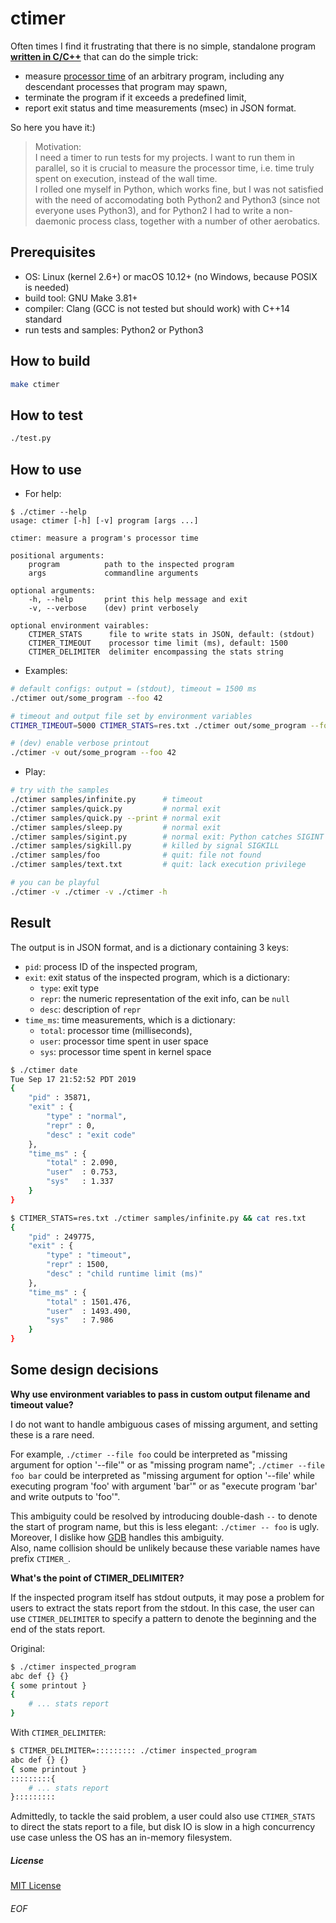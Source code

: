 # ctimer

Often times I find it frustrating that there is no simple, standalone program <u>**written in C/C++**</u> that
can do the simple trick:
- measure [processor time](https://en.wikipedia.org/wiki/CPU_time) of an arbitrary program, including any descendant processes that program may spawn,
- terminate the program if it exceeds a predefined limit,
- report exit status and time measurements (msec) in JSON format.

So here you have it:)

> Motivation:<br>I need a timer to run tests for my projects. I want to run them in parallel, so it is crucial to measure the processor time, i.e. time truly spent on execution, instead of the wall time.<br>I rolled one myself in Python, which works fine, but I was not satisfied with the need of accomodating both Python2 and Python3 (since not everyone uses Python3), and for Python2 I had to write a non-daemonic process class, together with a number of other aerobatics.

## Prerequisites
- OS: Linux (kernel 2.6+) or macOS 10.12+ (no Windows, because POSIX is needed)
- build tool: GNU Make 3.81+
- compiler: Clang (GCC is not tested but should work) with C++14 standard
- run tests and samples: Python2 or Python3

## How to build
```sh
make ctimer
```

## How to test
```sh
./test.py
```

## How to use
- For help:
```
$ ./ctimer --help
usage: ctimer [-h] [-v] program [args ...]

ctimer: measure a program's processor time

positional arguments:
    program          path to the inspected program
    args             commandline arguments

optional arguments:
    -h, --help       print this help message and exit
    -v, --verbose    (dev) print verbosely

optional environment vairables:
    CTIMER_STATS      file to write stats in JSON, default: (stdout)
    CTIMER_TIMEOUT    processor time limit (ms), default: 1500
    CTIMER_DELIMITER  delimiter encompassing the stats string
```

- Examples:
```sh
# default configs: output = (stdout), timeout = 1500 ms
./ctimer out/some_program --foo 42

# timeout and output file set by environment variables
CTIMER_TIMEOUT=5000 CTIMER_STATS=res.txt ./ctimer out/some_program --foo 42

# (dev) enable verbose printout
./ctimer -v out/some_program --foo 42
```

- Play:
```sh
# try with the samples
./ctimer samples/infinite.py      # timeout
./ctimer samples/quick.py         # normal exit
./ctimer samples/quick.py --print # normal exit
./ctimer samples/sleep.py         # normal exit
./ctimer samples/sigint.py        # normal exit: Python catches SIGINT
./ctimer samples/sigkill.py       # killed by signal SIGKILL
./ctimer samples/foo              # quit: file not found
./ctimer samples/text.txt         # quit: lack execution privilege

# you can be playful
./ctimer -v ./ctimer -v ./ctimer -h
```

## Result
The output is in JSON format, and is a dictionary containing 3 keys:
- `pid`: process ID of the inspected program,
- `exit`: exit status of the inspected program, which is a dictionary:
    - `type`: exit type
    - `repr`: the numeric representation of the exit info, can be `null`
    - `desc`: description of `repr`
- `time_ms`: time measurements, which is a dictionary:
    - `total`: processor time (milliseconds),
    - `user`: processor time spent in user space
    - `sys`: processor time spent in kernel space

```sh
$ ./ctimer date
Tue Sep 17 21:52:52 PDT 2019
{
    "pid" : 35871,
    "exit" : {
        "type" : "normal",
        "repr" : 0,
        "desc" : "exit code"
    },
    "time_ms" : {
        "total" : 2.090,
        "user"  : 0.753,
        "sys"   : 1.337
    }
}
```
```sh
$ CTIMER_STATS=res.txt ./ctimer samples/infinite.py && cat res.txt
{
    "pid" : 249775,
    "exit" : {
        "type" : "timeout",
        "repr" : 1500,
        "desc" : "child runtime limit (ms)"
    },
    "time_ms" : {
        "total" : 1501.476,
        "user"  : 1493.490,
        "sys"   : 7.986
    }
}
```

## Some design decisions

**Why use environment variables to pass in custom output filename and timeout value?**

I do not want to handle ambiguous cases of missing argument, and setting these is a rare need.

For example, `./ctimer --file foo` could be interpreted as "missing argument for option '--file'" or as "missing program name"; `./ctimer --file foo bar` could be interpreted as "missing argument for option '--file' while executing program 'foo' with argument 'bar'" or as "execute program 'bar' and write outputs to 'foo'".

This ambiguity could be resolved by introducing double-dash `--` to denote the start of program name, but this is less elegant: `./ctimer -- foo` is ugly. Moreover, I dislike how [GDB](https://www.gnu.org/software/gdb/) handles this ambiguity.<br>Also, name collision should be unlikely because these variable names have prefix `CTIMER_`.

**What's the point of CTIMER_DELIMITER?**

If the inspected program itself has stdout outputs, it may pose a problem for users to extract the stats report from the stdout. In this case, the user can use `CTIMER_DELIMITER` to specify a pattern to denote the beginning and the end of the stats report.

Original:
```sh
$ ./ctimer inspected_program
abc def {} {}
{ some printout }
{
    # ... stats report
}
```

With `CTIMER_DELIMITER`:
```sh
$ CTIMER_DELIMITER=::::::::: ./ctimer inspected_program
abc def {} {}
{ some printout }
:::::::::{
    # ... stats report
}:::::::::
```

Admittedly, to tackle the said problem, a user could also use `CTIMER_STATS` to direct the stats report to a file, but disk IO is slow in a high concurrency use case unless the OS has an in-memory filesystem.

##### License
[MIT License](LICENSE.txt)

###### EOF
